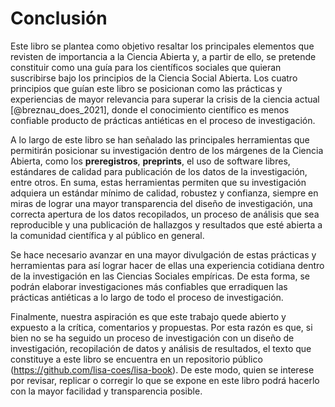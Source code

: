 # Conclusión

Este libro se plantea como objetivo resaltar los principales elementos que revisten de importancia a la Ciencia Abierta y, a partir de ello, se pretende constituir como una guía para los científicos sociales que quieran suscribirse bajo los principios de la Ciencia Social Abierta. Los cuatro principios que guían este libro se posicionan como las prácticas y experiencias de mayor relevancia para superar la crisis de la ciencia actual [@breznau_does_2021], donde el conocimiento científico es menos confiable producto de prácticas antiéticas en el proceso de investigación. 

A lo largo de este libro se han señalado las principales herramientas que permitirán posicionar su investigación dentro de los márgenes de la Ciencia Abierta, como los **preregistros**, **preprints**, el uso de software libres, estándares de calidad para publicación de los datos de la investigación, entre otros. En suma, estas herramientas permiten que su investigación adquiera un estándar mínimo de calidad, robustez y confianza, siempre en miras de lograr una mayor transparencia del diseño de investigación, una correcta apertura de los datos recopilados, un proceso de análisis que sea reproducible y una publicación de hallazgos y resultados que esté abierta a la comunidad científica y al público en general.

Se hace necesario avanzar en una mayor divulgación de estas prácticas y herramientas para así lograr hacer de ellas una experiencia cotidiana dentro de la investigación en las Ciencias Sociales empíricas. De esta forma, se podrán elaborar investigaciones más confiables que erradiquen las prácticas antiéticas a lo largo de todo el proceso de investigación.

Finalmente, nuestra aspiración es que este trabajo quede abierto y expuesto a la crítica, comentarios y propuestas. Por esta razón es que, si bien no se ha seguido un proceso de investigación con un diseño de investigación, recopilación de datos y análisis de resultados, el texto que constituye a este libro se encuentra en un repositorio público (https://github.com/lisa-coes/lisa-book). De este modo, quien se interese por revisar, replicar o corregir lo que se expone en este libro podrá hacerlo con la mayor facilidad y transparencia posible.


